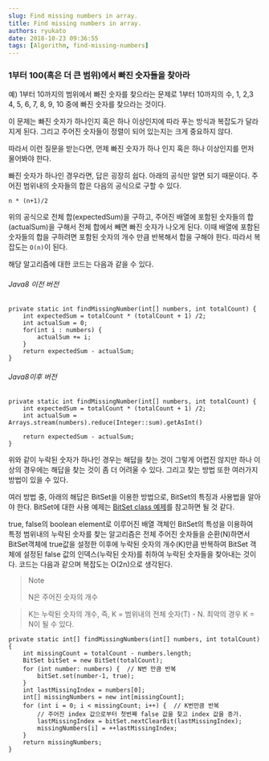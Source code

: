 ```yaml
---
slug: Find missing numbers in array.
title: Find missing numbers in array.
authors: ryukato
date: 2018-10-23 09:36:55
tags: [Algorithm, find-missing-numbers]
---
```


<!-- truncate -->

### 1부터 100(혹은 더 큰 범위)에서 빠진 숫자들을 찾아라
예) 1부터 10까지의 범위에서 빠진 숫자를 찾으라는 문제로 1부터 10까지의 수, 1, 2,3 4, 5, 6, 7, 8, 9, 10 중에 빠진 숫자를 찾으라는 것이다.

이 문제는 빠진 숫자가 하나인지 혹은 하나 이상인지에 따라 푸는 방식과 복잡도가 달라지게 된다. 그리고 주어진 숫자들이 정렬이 되어 있는지는 크게 중요하지 않다.

따라서 이런 질문을 받는다면, 먼제 빠진 숫자가 하나 인지 혹은 하나 이상인지를 먼저 물어봐야 한다.

빠진 숫자가 하나인 경우라면, 답은 굉장히 쉽다. 아래의 공식만 알면 되기 때문이다. 주어진 범위내의 숫자들의 합은 다음의 공식으로 구할 수 있다.

`n * (n+1)/2`

위의 공식으로 전체 합(expectedSum)을 구하고, 주어진 배열에 포함된 숫자들의 합(actualSum)을 구해서 전체 합에서 빼면 빠진 숫자가 나오게 된다. 이때 배열에 포함된 숫자들의 합을 구하려면 포함된 숫자의 개수 만큼 반복해서 합을 구해야 한다. 따라서 복잡도는 `O(n)`이 된다.

해당 알고리즘에 대한 코드는 다음과 같을 수 있다.

###### Java8 이전 버전
```
private static int findMissingNumber(int[] numbers, int totalCount) {
	int expectedSum = totalCount * (totalCount + 1) /2;
	int actualSum = 0;
	for(int i : numbers) {
		actualSum += i;
	}
	return expectedSum - actualSum;
}
```

###### Java8이후 버전
```
private static int findMissingNumber(int[] numbers, int totalCount) {
	int expectedSum = totalCount * (totalCount + 1) /2;
	int actualSum = Arrays.stream(numbers).reduce(Integer::sum).getAsInt()

	return expectedSum - actualSum;
}
```

위와 같이 누락된 숫자가 하나인 경우는 해답을 찾는 것이 그렇게 어렵진 않지만 하나 이상의 경우에는 해답을 찾는 것이 좀 더 어려울 수 있다. 그리고 찾는 방법 또한 여러가지 방법이 있을 수 있다.  

여러 방법 중, 아래의 해답은 BitSet을 이용한 방법으로, BitSet의 특징과 사용법을 알아야 한다. BitSet에 대한 사용 예제는 [BitSet class 예제](http://hochulshin.com/java-bitset/)를 참고하면 될 것 같다.

true, false의 boolean element로 이루어진 배열 객체인 BitSet의 특성을 이용하여 특정 범위내의 누락된 숫자를 찾는 알고리즘은 전체 주어진 숫자들을 순환(N)하면서 BitSet객체에 true값을 설정한 이후에 누락된 숫자의 개수(K)만큼 반복하여 BitSet 객체에 설정된 false 값의 인덱스(누락된 숫자)를 취하여 누락된 숫자들을 찾아내는 것이다. 코드는 다음과 같으며 복잡도는 O(2n)으로 생각된다.

> Note
>
> N은 주어진 숫자의 개수

> K는 누락된 숫자의 개수, 즉, K = 범위내의 전체 숫자(T) - N. 최악의 경우 K = N이 될 수 있다.

```
private static int[] findMissingNumbers(int[] numbers, int totalCount) {
    int missingCount = totalCount - numbers.length;
    BitSet bitSet = new BitSet(totalCount);
    for (int number: numbers) {  // N번 만큼 반복
        bitSet.set(number-1, true);
    }
    int lastMissingIndex = numbers[0];
    int[] missingNumbers = new int[missingCount];
    for (int i = 0; i < missingCount; i++) {  // K번만큼 반복
    	// 주어진 index 값으로부터 첫번째 false 값을 찾고 index 값을 증가.
        lastMissingIndex = bitSet.nextClearBit(lastMissingIndex);
        missingNumbers[i] = ++lastMissingIndex;
    }
    return missingNumbers;
}
```

